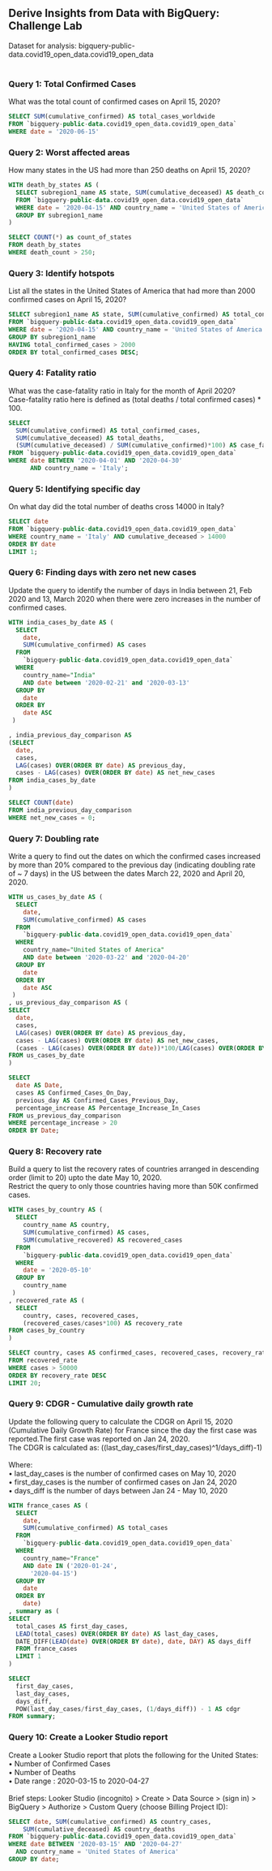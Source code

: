 ## Derive Insights from Data with BigQuery: Challenge Lab
Dataset for analysis: bigquery-public-data.covid19_open_data.covid19_open_data
<br/><br/>

### Query 1: Total Confirmed Cases
What was the total count of confirmed cases on April 15, 2020?
```sql
SELECT SUM(cumulative_confirmed) AS total_cases_worldwide
FROM `bigquery-public-data.covid19_open_data.covid19_open_data` 
WHERE date = '2020-06-15'
```


### Query 2: Worst affected areas
How many states in the US had more than 250 deaths on April 15, 2020?
```sql
WITH death_by_states AS (
  SELECT subregion1_name AS state, SUM(cumulative_deceased) AS death_count
  FROM `bigquery-public-data.covid19_open_data.covid19_open_data` 
  WHERE date = '2020-04-15' AND country_name = 'United States of America' AND subregion1_name IS NOT NULL
  GROUP BY subregion1_name
)

SELECT COUNT(*) as count_of_states
FROM death_by_states
WHERE death_count > 250;
```

### Query 3: Identify hotspots
List all the states in the United States of America that had more than 2000 confirmed cases on April 15, 2020?
```sql
SELECT subregion1_name AS state, SUM(cumulative_confirmed) AS total_confirmed_cases
FROM `bigquery-public-data.covid19_open_data.covid19_open_data` 
WHERE date = '2020-04-15' AND country_name = 'United States of America' AND subregion1_name IS NOT NULL
GROUP BY subregion1_name
HAVING total_confirmed_cases > 2000
ORDER BY total_confirmed_cases DESC;
```

### Query 4: Fatality ratio
What was the case-fatality ratio in Italy for the month of April 2020?<br/>
Case-fatality ratio here is defined as (total deaths / total confirmed cases) * 100.
```sql
SELECT
  SUM(cumulative_confirmed) AS total_confirmed_cases,
  SUM(cumulative_deceased) AS total_deaths,
  (SUM(cumulative_deceased) / SUM(cumulative_confirmed)*100) AS case_fatality_ratio
FROM `bigquery-public-data.covid19_open_data.covid19_open_data` 
WHERE date BETWEEN '2020-04-01' AND '2020-04-30' 
      AND country_name = 'Italy';
```

### Query 5: Identifying specific day
On what day did the total number of deaths cross 14000 in Italy?
```sql
SELECT date
FROM `bigquery-public-data.covid19_open_data.covid19_open_data` 
WHERE country_name = 'Italy' AND cumulative_deceased > 14000
ORDER BY date
LIMIT 1;
```

### Query 6: Finding days with zero net new cases
Update the query to identify the number of days in India between 21, Feb 2020 and 13, March 2020 when there were zero increases in the number of confirmed cases. 
```sql
WITH india_cases_by_date AS (
  SELECT
    date,
    SUM(cumulative_confirmed) AS cases
  FROM
    `bigquery-public-data.covid19_open_data.covid19_open_data`
  WHERE
    country_name="India"
    AND date between '2020-02-21' and '2020-03-13'
  GROUP BY
    date
  ORDER BY
    date ASC
 )

, india_previous_day_comparison AS
(SELECT
  date,
  cases,
  LAG(cases) OVER(ORDER BY date) AS previous_day,
  cases - LAG(cases) OVER(ORDER BY date) AS net_new_cases
FROM india_cases_by_date
)

SELECT COUNT(date)
FROM india_previous_day_comparison
WHERE net_new_cases = 0;
```

### Query 7: Doubling rate
Write a query to find out the dates on which the confirmed cases increased by more than 20% compared to the previous day (indicating doubling rate of ~ 7 days) in the US between the dates March 22, 2020 and April 20, 2020.
```sql
WITH us_cases_by_date AS (
  SELECT
    date,
    SUM(cumulative_confirmed) AS cases
  FROM
    `bigquery-public-data.covid19_open_data.covid19_open_data`
  WHERE
    country_name="United States of America"
    AND date between '2020-03-22' and '2020-04-20'
  GROUP BY
    date
  ORDER BY
    date ASC
 )
, us_previous_day_comparison AS (
SELECT
  date,
  cases,
  LAG(cases) OVER(ORDER BY date) AS previous_day,
  cases - LAG(cases) OVER(ORDER BY date) AS net_new_cases,
  (cases - LAG(cases) OVER(ORDER BY date))*100/LAG(cases) OVER(ORDER BY date) AS percentage_increase
FROM us_cases_by_date
)

SELECT 
  date AS Date, 
  cases AS Confirmed_Cases_On_Day, 
  previous_day AS Confirmed_Cases_Previous_Day,
  percentage_increase AS Percentage_Increase_In_Cases
FROM us_previous_day_comparison
WHERE percentage_increase > 20
ORDER BY Date;
```

### Query 8: Recovery rate
Build a query to list the recovery rates of countries arranged in descending order (limit to 20) upto the date May 10, 2020.<br/>
Restrict the query to only those countries having more than 50K confirmed cases.
```sql
WITH cases_by_country AS (
  SELECT
    country_name AS country,
    SUM(cumulative_confirmed) AS cases,
    SUM(cumulative_recovered) AS recovered_cases
  FROM
    `bigquery-public-data.covid19_open_data.covid19_open_data`
  WHERE
    date = '2020-05-10' 
  GROUP BY
    country_name
 )
, recovered_rate AS (
  SELECT
    country, cases, recovered_cases,
    (recovered_cases/cases*100) AS recovery_rate
FROM cases_by_country
)

SELECT country, cases AS confirmed_cases, recovered_cases, recovery_rate
FROM recovered_rate
WHERE cases > 50000
ORDER BY recovery_rate DESC
LIMIT 20;
```

### Query 9: CDGR - Cumulative daily growth rate
Update the following query to calculate the CDGR on April 15, 2020 (Cumulative Daily Growth Rate) for France since the day the first case was reported.The first case was reported on Jan 24, 2020.<br/>
The CDGR is calculated as: ((last_day_cases/first_day_cases)^1/days_diff)-1)<br/>
<br/>
Where:<br/>
•	last_day_cases is the number of confirmed cases on May 10, 2020<br/>
•	first_day_cases is the number of confirmed cases on Jan 24, 2020<br/>
•	days_diff is the number of days between Jan 24 - May 10, 2020<br/>

```sql
WITH france_cases AS (
  SELECT
    date,
    SUM(cumulative_confirmed) AS total_cases
  FROM
    `bigquery-public-data.covid19_open_data.covid19_open_data`
  WHERE
    country_name="France"
    AND date IN ('2020-01-24',
      '2020-04-15')
  GROUP BY
    date
  ORDER BY
    date)
, summary as (
SELECT
  total_cases AS first_day_cases,
  LEAD(total_cases) OVER(ORDER BY date) AS last_day_cases,
  DATE_DIFF(LEAD(date) OVER(ORDER BY date), date, DAY) AS days_diff
  FROM france_cases
  LIMIT 1
)

SELECT
  first_day_cases,
  last_day_cases,
  days_diff,
  POW(last_day_cases/first_day_cases, (1/days_diff)) - 1 AS cdgr
FROM summary;
```

### Query 10: Create a Looker Studio report
Create a Looker Studio report that plots the following for the United States:<br/>
•	Number of Confirmed Cases<br/>
•	Number of Deaths<br/>
•	Date range : 2020-03-15 to 2020-04-27<br/>
<br/>
Brief steps: Looker Studio (incognito) > Create > Data Source > (sign in) > BigQuery > Authorize > Custom Query (choose Billing Project ID):<br/>
```sql
SELECT date, SUM(cumulative_confirmed) AS country_cases,
    SUM(cumulative_deceased) AS country_deaths
FROM `bigquery-public-data.covid19_open_data.covid19_open_data`
WHERE date BETWEEN '2020-03-15' AND '2020-04-27'
  AND country_name = 'United States of America'
GROUP BY date;
```

